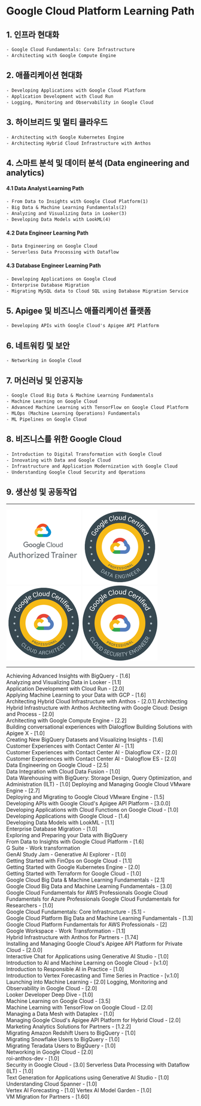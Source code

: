 # Google Cloud Platform Learning Path

## 1. 인프라 현대화

    - Google Cloud Fundamentals: Core Infrastructure
    - Architecting with Google Compute Engine

## 2. 애플리케이션 현대화

    - Developing Applications with Google Cloud Platform
    - Application Development with Cloud Run
    - Logging, Monitoring and Observability in Google Cloud

## 3. 하이브리드 및 멀티 클라우드

    - Architecting with Google Kubernetes Engine
    - Architecting Hybrid Cloud Infrastructure with Anthos

## 4. 스마트 분석 및 데이터 분석 (Data engineering and analytics)

#### 4.1 Data Analyst Learning Path

    - From Data to Insights with Google Cloud Platform(1)
    - Big Data & Machine Learning Fundamentals(2)
    - Analyzing and Visualizing Data in Looker(3)
    - Developing Data Models with LookML(4)

#### 4.2 Data Engineer Learning Path

    - Data Engineering on Google Cloud
    - Serverless Data Processing with Dataflow

#### 4.3 Database Engineer Learning Path

    - Developing Applications on Google Cloud
    - Enterprise Database Migration
    - Migrating MySQL data to Cloud SQL using Database Migration Service

## 5. Apigee 및 비즈니스 애플리케이션 플랫폼

    - Developing APIs with Google Cloud's Apigee API Platform

## 6. 네트워킹 및 보안

    - Networking in Google Cloud

## 7. 머신러닝 및 인공지능

    - Google Cloud Big Data & Machine Learning Fundamentals
    - Machine Learning on Google Cloud
    - Advanced Machine Learning with TensorFlow on Google Cloud Platform
    - MLOps (Machine Learning Operations) Fundamentals
    - ML Pipelines on Google Cloud

## 8. 비즈니스를 위한 Google Cloud

    - Introduction to Digital Transformation with Google Cloud
    - Innovating with Data and Google Cloud
    - Infrastructure and Application Modernization with Google Cloud
    - Understanding Google Cloud Security and Operations

## 9. 생산성 및 공동작업

---

![GCP Trainer](Z1.Etc/Certifications/gcp_instructor_thumb.png)
![GCP DE](Z1.Etc/Certifications/gcp_data_engineer_thumb.png)
![GCP CAP](Z1.Etc/Certifications/gcp_cloud_architect_thumb.png)
![GCP SE](Z1.Etc/Certifications/gcp_security_engineer_thumb.png)

---

  
Achieving Advanced Insights with BigQuery   - [1.6]  
Analyzing and Visualizing Data in Looker  - [1.1]  
Application Development with Cloud Run  - [2.0]   
Applying Machine Learning to your Data with GCP   - [1.6]  
Architecting Hybrid Cloud Infrastructure with Anthos   - [2.0.1] 
Architecting Hybrid Infrastructure with Anthos
Architecting with Google Cloud: Design and Process   - [2.0]  
Architecting with Google Compute Engine   - [2.2]  
Building conversational experiences with Dialogflow
Building Solutions with Apigee X   - [1.0]   
Creating New BigQuery Datasets and Visualizing Insights   - [1.6]  
Customer Experiences with Contact Center AI   - [1.1]    
Customer Experiences with Contact Center AI - Dialogflow CX   - [2.0]    
Customer Experiences with Contact Center AI - Dialogflow ES   - [2.0]     
Data Engineering on Google Cloud   - [2.5]    
Data Integration with Cloud Data Fusion   - [1.0]    
Data Warehousing with BigQuery: Storage Design, Query Optimization, and Administration (ILT)   - [1.0] 
Deploying and Managing Google Cloud VMware Engine   - [2.7]     
Deploying and Migrating to Google Cloud VMware Engine   - [1.5]     
Developing APIs with Google Cloud's Apigee API Platform   - [3.0.0]     
Developing Applications with Cloud Functions on Google Cloud   - [1.0]     
Developing Applications with Google Cloud   - [1.4]  
Developing Data Models with LookML   - [1.1]  
Enterprise Database Migration   - [1.0]  
Exploring ​and ​Preparing ​your ​Data with BigQuery   
From Data to Insights with Google Cloud Platform  - [1.6]    
G Suite - Work transformation    
GenAI Study Jam - Generative AI Explorer   - [1.0]  
Getting Started with FinOps on Google Cloud   - [1.1]    
Getting Started with Google Kubernetes Engine   - [2.0]    
Getting Started with Terraform for Google Cloud   - [1.0]    
Google Cloud Big Data & Machine Learning Fundamentals   - [2.1]     
Google Cloud Big Data and Machine Learning Fundamentals   - [3.0]   
Google Cloud Fundamentals for AWS Professionals
Google Cloud Fundamentals for Azure Professionals
Google Cloud Fundamentals for Researchers   - [1.0]  
Google Cloud Fundamentals: Core Infrastructure   - [5.1]  -   
Google Cloud Platform Big Data and Machine Learning Fundamentals   - [1.3]    
Google Cloud Platform Fundamentals for AWS Professionals   - [2]    
Google Workspace - Work Transformation   - [1.1]  
Hybrid Infrastructure with Anthos for Partners   - [1.74]    
Installing and Managing Google Cloud's Apigee API Platform for Private Cloud   - [2.0.0]  
Interactive Chat for Applications using Generative AI Studio  - [1.0] 
Introduction to AI and Machine Learning on Google Cloud   - [v.1.0]  
Introduction to Responsible AI in Practice   - [1.0]  
Introduction to Vertex Forecasting and Time Series in Practice   - [v.1.0]  
Launching into Machine Learning   - [2.0] 
Logging, Monitoring and Observability in Google Cloud   - [2.0]  
Looker Developer Deep Dive  - [1.0]  
Machine Learning on Google Cloud   - [3.5]     
Machine Learning with TensorFlow on Google Cloud  - [2.0]    
Managing a Data Mesh with Dataplex   - [1.0]    
Managing Google Cloud's Apigee API Platform for Hybrid Cloud   - [2.0]  
Marketing Analytics Solutions for Partners   - [1.2.2]   
Migrating Amazon Redshift Users to BigQuery   - [1.0]     
Migrating Snowflake Users to BigQuery   - [1.0]  
Migrating Teradata Users to BigQuery   - [1.0]    
Networking in Google Cloud   - [2.0]  
roi-anthos-dev   - [1.0]    
Security in Google Cloud   - [3.0] 
Serverless Data Processing with Dataflow (ILT)   - [1.0]  
Text Generation for Applications using Generative AI Studio   - [1.0]  
Understanding Cloud Spanner   - [1.0]  
Vertex AI Forecasting   - [1.0] 
Vertex AI Model Garden   - [1.0]     
VM Migration for Partners   - [1.60]    
